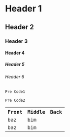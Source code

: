<h1>Header 1</h1>
<h2>Header 2</h2>
<h3>Header 3</h3>
<h4>Header 4</h4>
<h5>Header 5</h5>
<h6>Header 6</h6>
<pre><code>Pre Code1</code></pre>
<pre><code>Pre Code2</code</pre>
<table>
<tr><th>Front</th><th>Middle</th><th>Back</th></tr>
<tr><td>baz</td><td>bim</td></tr>
<tr><td>baz</td><td>bim</td></tr>
<tr></tr>
</table>
<table></table>
